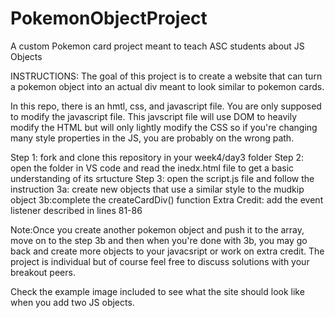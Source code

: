# PokemonObjectProject
A custom Pokemon card project meant to teach ASC students about JS Objects

INSTRUCTIONS:
The goal of this project is to create a website that can turn a pokemon
object into an actual div meant to look similar to pokemon cards.

In this repo, there is an hmtl, css, and javascript file. You are only supposed
to modify the javascript file. This javscript file will use DOM to heavily
modify the HTML but will only lightly modify the CSS so if you're changing
many style properties in the JS, you are probably on the wrong path.

Step 1: fork and clone this repository in your week4/day3 folder
Step 2: open the folder in VS code and read the inedx.html file to
get a basic understanding of its srtucture
Step 3: open the script.js file and follow the instruction
  3a: create new objects that use a similar style to the mudkip object
  3b:complete the createCardDiv() function
Extra Credit: add the event listener described in lines 81-86

Note:Once you create another pokemon object and push it to the array,
move on to the step 3b and then when you're done with 3b, you may
go back and create more objects to your javacsript or work on extra
credit. The project is individual but of course feel free to discuss
solutions with your breakout peers.

Check the example image included to see what the site should look
like when you add two JS objects.
